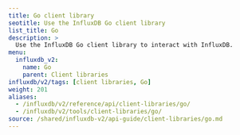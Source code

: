 ```yaml
---
title: Go client library
seotitle: Use the InfluxDB Go client library
list_title: Go
description: >
  Use the InfluxDB Go client library to interact with InfluxDB.
menu:
  influxdb_v2:
    name: Go
    parent: Client libraries
influxdb/v2/tags: [client libraries, Go]
weight: 201
aliases:
  - /influxdb/v2/reference/api/client-libraries/go/
  - /influxdb/v2/tools/client-libraries/go/
source: /shared/influxdb-v2/api-guide/client-libraries/go.md
---
```


<!-- The content for this file is located at
// SOURCE content/shared/influxdb-v2/api-guide/client-libraries/go.md -->
